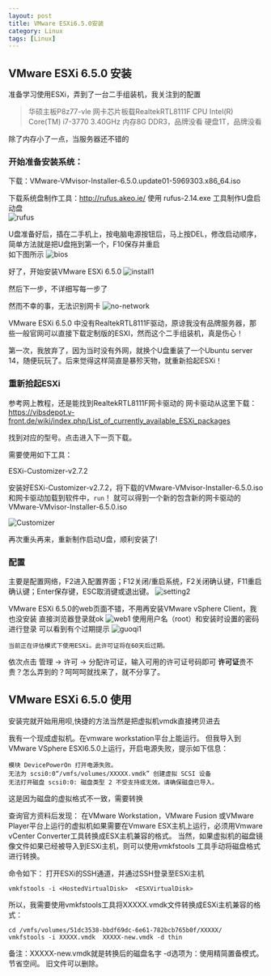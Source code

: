 ```yaml
---
layout: post
title: VMware ESXi6.5.0安装
category: Linux
tags: [Linux]
---
```



## VMware ESXi 6.5.0 安装

准备学习使用ESXi，弄到了一台二手组装机，我关注到的配置
> 华硕主板P8z77-vle
> 网卡芯片板载RealtekRTL8111F
> CPU Intel(R) Core(TM) i7-3770 3.40GHz
> 内存8G DDR3，品牌没看
> 硬盘1T，品牌没看

除了内存小了一点，当服务器还不错的

### 开始准备安装系统：
下载：VMware-VMvisor-Installer-6.5.0.update01-5969303.x86_64.iso

下载系统盘制作工具：http://rufus.akeo.ie/
使用 rufus-2.14.exe 工具制作U盘启动盘  
![rufus]({{site.baseurl}}/images/rufus.jpg)

U盘准备好后，插在二手机上，按电脑电源按钮后，马上按DEL，修改启动顺序，简单方法就是把U盘拖到第一个，F10保存并重启  
如下图所示
![bios]({{site.baseurl}}/images/bios1.jpg)

好了，开始安装VMware ESXi 6.5.0
![install1]({{site.baseurl}}/images/install1.jpg)

然后下一步，不详细写每一步了

然而不幸的事，无法识别网卡
![no-network]({{site.baseurl}}/images/no-network-adapters.jpg)

VMware ESXi 6.5.0 中没有RealtekRTL8111F驱动，原谅我没有品牌服务器，那些一般官网可以直接下载定制版的ESXI，然而这个二手组装机，真是伤心！

第一次，我放弃了，因为当时没有外网，就换个U盘重装了一个Ubuntu server 14，随便玩玩了。后来觉得这样简直是暴殄天物，就重新拾起ESXi！

### 重新拾起ESXi

参考网上教程，还是能找到RealtekRTL8111F网卡驱动的
网卡驱动从这里下载：https://vibsdepot.v-front.de/wiki/index.php/List_of_currently_available_ESXi_packages

找到对应的型号。点击进入下一页下载。

需要使用如下工具：

ESXi-Customizer-v2.7.2

安装好ESXi-Customizer-v2.7.2，将下载的VMware-VMvisor-Installer-6.5.0.iso和网卡驱动加载到软件中，`run`！
就可以得到一个新的包含新的网卡驱动的VMware-VMvisor-Installer-6.5.0.iso

![Customizer]({{site.baseurl}}/images/ESXi-6.0-Customizer.png)

再次重头再来，重新制作启动U盘，顺利安装了!

### 配置
主要是配置网络，F2进入配置界面；F12关闭/重启系统，F2关闭确认键，F11重启确认键；Enter保存键，ESC取消键或退出键。
![setting2]({{site.baseurl}}/images/setting2.png)


VMware ESXi 6.5.0的web页面不错，不用再安装VMware vSphere Client，我也没安装
直接浏览器登录就ok
![web1]({{site.baseurl}}/images/web1.png)
使用用户名（root）和安装时设置的密码进行登录
可以看到有个过期提示
![guoqi1]({{site.baseurl}}/images/guoqi1.png)
```
当前正在评估模式下使用ESXi。此许可证将在60天后过期。
```
依次点击 管理 -> 许可 -> 分配许可证，输入可用的许可证号码即可
**许可证**贵不贵？怎么弄到的？呵呵呵就找来了，就不分享了。

## VMware ESXi 6.5.0 使用

安装完就开始用用呗,快捷的方法当然是把虚拟机vmdk直接拷贝进去

我有一个现成虚拟机。在vmware workstation平台上能运行。
但我导入到VMware VSphere ESXI6.5.0上运行，开启电源失败，提示如下信息：

```  
模块 DevicePowerOn 打开电源失败。  
无法为 scsi0:0“/vmfs/volumes/XXXXX.vmdk” 创建虚拟 SCSI 设备  
无法打开磁盘 scsi0:0: 磁盘类型 2 不受支持或无效。请确保磁盘已导入。
```
这是因为磁盘的虚拟格式不一致，需要转换

查询官方资料后发现：
在VMware Workstation，VMware Fusion 或VMware Player平台上运行的虚拟机如果需要在Vmware ESX主机上运行，必须用Vmware vCenter Converter工具转换成ESX主机兼容的格式。
当然，如果虚拟机的磁盘镜像文件如果已经被导入到ESXi主机，则可以使用vmkfstools 工具手动将磁盘格式进行转换。

命令如下：
打开ESXi的SSH通道，并通过SSH登录至ESXi主机
```shell
vmkfstools -i <HostedVirtualDisk>  <ESXVirtualDisk>
```
所以，我需要使用vmkfstools工具将XXXXX.vmdk文件转换成ESXi主机兼容的格式：

```
cd /vmfs/volumes/51dc3538-bbdf69dc-6e61-782bcb765b0f/XXXXX/
vmkfstools -i XXXXX.vmdk  XXXXX-new.vmdk -d thin
```
备注：XXXXX-new.vmdk就是转换后的磁盘名字
-d选项为：使用精简置备模式。节省空间。
旧文件可以删除。



